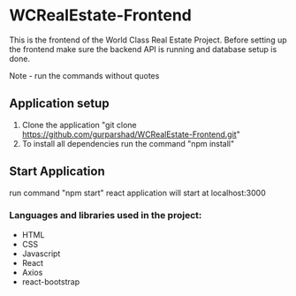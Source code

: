 # WCRealEstate-Frontend

This is the frontend of the World Class Real Estate Project. Before setting up the frontend make sure the backend API is running and database setup is done. 

Note - run the commands without quotes

## Application setup

1. Clone the application "git clone https://github.com/gurparshad/WCRealEstate-Frontend.git"
2. To install all dependencies run the command "npm install"

## Start Application

run command "npm start"
react application will start at localhost:3000
  
 ### Languages and libraries used in the project:
 
  - HTML
  - CSS
  - Javascript
  - React
  - Axios
  - react-bootstrap
